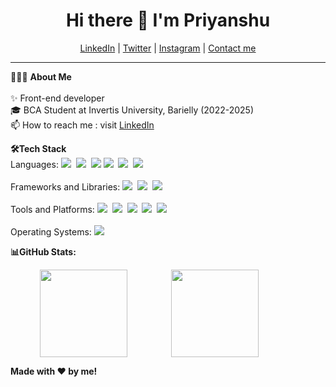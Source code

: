 <h1 align="center"> Hi there 👋 I'm Priyanshu</a> </h1>

<!--- Adding Header Elements -->
<p align="center">
  <a href="https://www.linkedin.com/in/priyanshusharma9999/">LinkedIn</a> |
  <a href="https://x.com/priyanshusharma____">Twitter</a> |
  <a href="https://www.instagram.com/priyanshusharma_______">Instagram</a> |
  <a href="mailto:priyanshtrigunayat@gmail.com">Contact me</a> 
</p> 

-----------------------------------------------------------
👨🏻‍💻 **About Me**<br><br>
✨ Front-end developer <br>
🎓 BCA Student at Invertis University, Barielly (2022-2025) <br>
📫 How to reach me : visit  [LinkedIn](https://www.linkedin.com/in/priyanshusharma9999/")
<!--- Adding Tech Stack open Section -->



<b>🛠Tech Stack</b><br>
Languages:
<img src="https://img.shields.io/badge/-python-437CAC?logo=python&logoColor=white&style=flat"> 
<img src="https://img.shields.io/badge/-Javascript-F7DF1E?logo=javascript&logoColor=black&style=flat"> 
<img src="https://img.shields.io/badge/-Java-007396?logo=java&logoColor=white&style=flat">
<img src="https://img.shields.io/badge/-Mysql-DC8F0F?logo=Mysql&logoColor=white&style=flat">&nbsp; 
<img src="https://img.shields.io/badge/-HTML5-DE5934?logo=HTML5&logoColor=white&style=flat">&nbsp;
<img src="https://img.shields.io/badge/-CSS3-2275B2?logo=CSS3&logoColor=white&style=flat"> &nbsp; 
<br><br>
Frameworks and Libraries: <!--- Frameworks and Libraries goes here -->
<img src="https://img.shields.io/badge/-React-61DAFB?logo=react&logoColor=black&style=flat"> 
<img src="https://img.shields.io/badge/-Bootstrap-7952B3?logo=bootstrap&logoColor=white&style=flat"> 
<img src="https://img.shields.io/badge/-Tailwind%20CSS-06B6D4?logo=tailwind-css&logoColor=white&style=flat"> <br><br>
Tools and Platforms: <img src="https://img.shields.io/badge/-Git-orange?logo=Git&logoColor=white&style=flat">&nbsp; 
<img src="https://img.shields.io/badge/-MongoDB-47A248?logo=mongodb&logoColor=white&style=flat"> 
<img src="https://img.shields.io/badge/-Visual%20Studio%20Code-25AEF4?logo=visualstudio&logoColor=white&style=flat"> 
<img src="https://img.shields.io/badge/-Figma-F24E1E?logo=figma&logoColor=white&style=flat"> 
<img src="https://img.shields.io/badge/-Canva-00C4CC?logo=canva&logoColor=white&style=flat"> <br><br>
Operating Systems: <img src="https://img.shields.io/badge/-Windows-0F7BCF?logo=Windows&logoColor=white&style=flat">&nbsp;


<b>📊GitHub Stats:</b>
<div style="display: flex; flex-wrap: wrap; gap: 10px; align-items: center; justify-content: center;">
<img src="https://github-readme-streak-stats.herokuapp.com/?user=Priyanshusharma9999&theme=dark&hide_border=false" height="140px"  style="min-width: 200px"> <img src="https://github-readme-stats.vercel.app/api?username=Priyanshusharma9999&theme=dark&hide_border=false&include_all_commits=false&count_private=false" height="140px"  style="min-width: 200px" >  
</div>


<!--- Footer End -->
**Made with ❤️ by me!**


<!--- Body End -->


